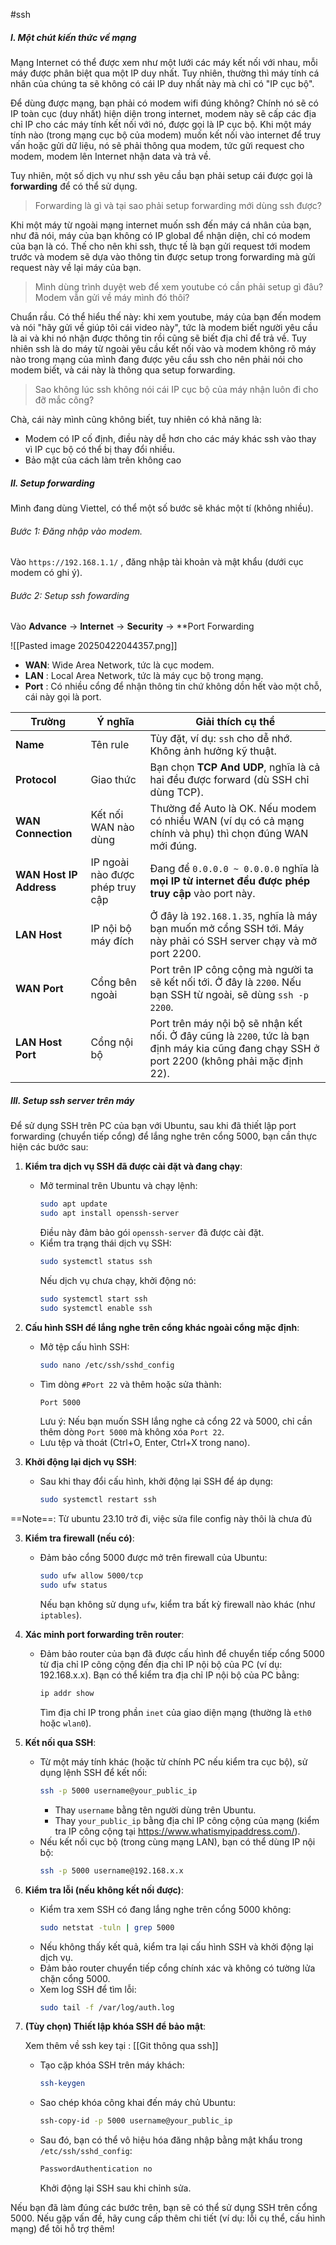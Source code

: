 #ssh 
##### I. Một chút kiến thức về mạng

Mạng Internet có thể được xem như một lưới các máy kết nối với nhau, mỗi máy được phân biệt qua một IP duy nhất. Tuy nhiên, thường thì máy tính cá nhân của chúng ta sẽ không có cái IP duy nhất này mà chỉ có "IP cục bộ". 

Để dùng được mạng, bạn phải có modem wifi đúng không? Chính nó sẽ có IP toàn cục (duy nhất) hiện diện trong internet, modem này sẽ cấp các địa chỉ IP cho các máy tính kết nối với nó, được gọi là IP cục bộ. Khi một máy tính nào (trong mạng cục bộ của modem) muốn kết nối vào internet để truy vấn hoặc gửi dữ liệu, nó sẽ phải thông qua modem, tức gửi request cho modem, modem lên Internet nhận data và trả về.

Tuy nhiên, một số dịch vụ như ssh yêu cầu bạn phải setup cái được gọi là **forwarding** để có thể sử dụng.

> Forwarding là gì và tại sao phải setup forwarding mới dùng ssh được?

Khi một máy từ ngoài mạng internet muốn ssh đến máy cá nhân của bạn, như đã nói, máy của bạn không có IP global để nhận diện, chỉ có modem của bạn là có. Thế cho nên khi ssh, thực tế là bạn gửi request tới modem trước và modem sẽ dựa vào thông tin được setup trong forwarding mà gửi request này về lại máy của bạn.

> Mình dùng trình duyệt web để xem youtube có cần phải setup gì đâu? Modem vẫn gửi về máy mình đó thôi?

Chuẩn rầu. Có thể hiểu thế này: khi xem youtube, máy của bạn đến modem và nói "hãy gửi về giúp tôi cái video này", tức là modem biết người yêu cầu là ai và khi nó nhận được thông tin rồi cũng sẽ biết địa chỉ để trả về. Tuy nhiên ssh là do máy từ ngoài yêu cầu kết nối vào và modem không rõ máy nào trong mạng của mình đang được yêu cầu ssh cho nên phải nói cho modem biết, và cái này là thông qua setup forwarding.

> Sao không lúc ssh không nói cái IP cục bộ của máy nhận luôn đi cho đỡ mắc công?

Chà, cái này mình cũng không biết, tuy nhiên có khả năng là:
- Modem có IP cố định, điều này dễ hơn cho các máy khác ssh vào thay vì IP cục bộ có thể bị thay đổi nhiều.
- Bảo mật của cách làm trên không cao

##### II. Setup forwarding

Mình đang dùng Viettel, có thể một số bước sẽ khác một tí (không nhiều).

###### Bước 1: Đăng nhập vào modem.
Vào `https://192.168.1.1/` , đăng nhập tài khoản và mật khẩu (dưới cục modem có ghi ý).

###### Bước 2: Setup ssh fowarding

Vào **Advance** -> **Internet** -> **Security** -> **Port Forwarding

![[Pasted image 20250422044357.png]]

- **WAN**: Wide Area Network, tức là cục modem.
- **LAN** : Local Area Network, tức là máy cục bộ trong mạng.
- **Port** : Có nhiều cổng để nhận thông tin chứ không dồn hết vào một chỗ, cái này gọi là port.

| Trường                  | Ý nghĩa                         | Giải thích cụ thể                                                                                                                            |
| ----------------------- | ------------------------------- | -------------------------------------------------------------------------------------------------------------------------------------------- |
| **Name**                | Tên rule                        | Tùy đặt, ví dụ: `ssh` cho dễ nhớ. Không ảnh hưởng kỹ thuật.                                                                                  |
| **Protocol**            | Giao thức                       | Bạn chọn **TCP And UDP**, nghĩa là cả hai đều được forward (dù SSH chỉ dùng TCP).                                                            |
| **WAN Connection**      | Kết nối WAN nào dùng            | Thường để Auto là OK. Nếu modem có nhiều WAN (ví dụ có cả mạng chính và phụ) thì chọn đúng WAN mới đúng.                                     |
| **WAN Host IP Address** | IP ngoài nào được phép truy cập | Đang để `0.0.0.0 ~ 0.0.0.0` nghĩa là **mọi IP từ internet đều được phép truy cập** vào port này.                                             |
| **LAN Host**            | IP nội bộ máy đích              | Ở đây là `192.168.1.35`, nghĩa là máy bạn muốn mở cổng SSH tới. Máy này phải có SSH server chạy và mở port 2200.                             |
| **WAN Port**            | Cổng bên ngoài                  | Port trên IP công cộng mà người ta sẽ kết nối tới. Ở đây là `2200`. Nếu bạn SSH từ ngoài, sẽ dùng `ssh -p 2200`.                             |
| **LAN Host Port**       | Cổng nội bộ                     | Port trên máy nội bộ sẽ nhận kết nối. Ở đây cũng là `2200`, tức là bạn định máy kia cũng đang chạy SSH ở port 2200 (không phải mặc định 22). |

##### III. Setup ssh server trên máy

Để sử dụng SSH trên PC của bạn với Ubuntu, sau khi đã thiết lập port forwarding (chuyển tiếp cổng) để lắng nghe trên cổng 5000, bạn cần thực hiện các bước sau:

1. **Kiểm tra dịch vụ SSH đã được cài đặt và đang chạy**:
   - Mở terminal trên Ubuntu và chạy lệnh:
     ```bash
     sudo apt update
     sudo apt install openssh-server
     ```
     Điều này đảm bảo gói `openssh-server` đã được cài đặt.
   - Kiểm tra trạng thái dịch vụ SSH:
     ```bash
     sudo systemctl status ssh
     ```
     Nếu dịch vụ chưa chạy, khởi động nó:
     ```bash
     sudo systemctl start ssh
     sudo systemctl enable ssh
     ```

1. **Cấu hình SSH để lắng nghe trên cổng khác ngoài cổng mặc định**:
   - Mở tệp cấu hình SSH:
     ```bash
     sudo nano /etc/ssh/sshd_config
     ```
   - Tìm dòng `#Port 22` và thêm hoặc sửa thành:
     ```bash
     Port 5000
     ```
     Lưu ý: Nếu bạn muốn SSH lắng nghe cả cổng 22 và 5000, chỉ cần thêm dòng `Port 5000` mà không xóa `Port 22`.
   - Lưu tệp và thoát (Ctrl+O, Enter, Ctrl+X trong nano).

3. **Khởi động lại dịch vụ SSH**:
   - Sau khi thay đổi cấu hình, khởi động lại SSH để áp dụng:
     ```bash
     sudo systemctl restart ssh
     ```

==Note==: Từ ubuntu 23.10 trở đi, việc sửa file config này thôi là chưa đủ 

3. **Kiểm tra firewall (nếu có)**:
   - Đảm bảo cổng 5000 được mở trên firewall của Ubuntu:
     ```bash
     sudo ufw allow 5000/tcp
     sudo ufw status
     ```
     Nếu bạn không sử dụng `ufw`, kiểm tra bất kỳ firewall nào khác (như `iptables`).

5. **Xác minh port forwarding trên router**:
   - Đảm bảo router của bạn đã được cấu hình để chuyển tiếp cổng 5000 từ địa chỉ IP công cộng đến địa chỉ IP nội bộ của PC (ví dụ: 192.168.x.x). Bạn có thể kiểm tra địa chỉ IP nội bộ của PC bằng:
     ```bash
     ip addr show
     ```
     Tìm địa chỉ IP trong phần `inet` của giao diện mạng (thường là `eth0` hoặc `wlan0`).

6. **Kết nối qua SSH**:
   - Từ một máy tính khác (hoặc từ chính PC nếu kiểm tra cục bộ), sử dụng lệnh SSH để kết nối:
     ```bash
     ssh -p 5000 username@your_public_ip
     ```
     - Thay `username` bằng tên người dùng trên Ubuntu.
     - Thay `your_public_ip` bằng địa chỉ IP công cộng của mạng (kiểm tra IP công cộng tại https://www.whatismyipaddress.com/).
   - Nếu kết nối cục bộ (trong cùng mạng LAN), bạn có thể dùng IP nội bộ:
     ```bash
     ssh -p 5000 username@192.168.x.x
     ```

7. **Kiểm tra lỗi (nếu không kết nối được)**:
   - Kiểm tra xem SSH có đang lắng nghe trên cổng 5000 không:
     ```bash
     sudo netstat -tuln | grep 5000
     ```
   - Nếu không thấy kết quả, kiểm tra lại cấu hình SSH và khởi động lại dịch vụ.
   - Đảm bảo router chuyển tiếp cổng chính xác và không có tường lửa chặn cổng 5000.
   - Xem log SSH để tìm lỗi:
     ```bash
     sudo tail -f /var/log/auth.log
     ```

7. **(Tùy chọn) Thiết lập khóa SSH để bảo mật**:

	Xem thêm về ssh key tại : [[Git thông qua ssh]]
	
   - Tạo cặp khóa SSH trên máy khách:
     ```bash
     ssh-keygen
     ```
   - Sao chép khóa công khai đến máy chủ Ubuntu:
     ```bash
     ssh-copy-id -p 5000 username@your_public_ip
     ```
   - Sau đó, bạn có thể vô hiệu hóa đăng nhập bằng mật khẩu trong `/etc/ssh/sshd_config`:
     ```bash
     PasswordAuthentication no
     ```
     Khởi động lại SSH sau khi chỉnh sửa.

Nếu bạn đã làm đúng các bước trên, bạn sẽ có thể sử dụng SSH trên cổng 5000. Nếu gặp vấn đề, hãy cung cấp thêm chi tiết (ví dụ: lỗi cụ thể, cấu hình mạng) để tôi hỗ trợ thêm!